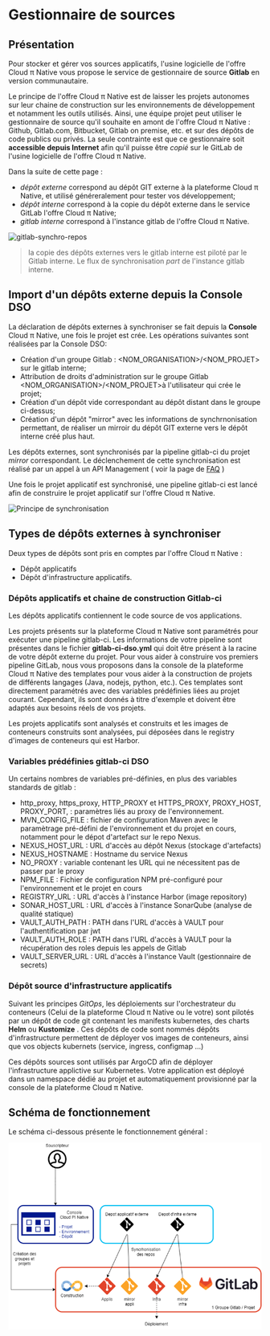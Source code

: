 # Gestionnaire de sources

## Présentation

Pour stocker et gérer vos sources applicatifs, l'usine logicielle de l'offre Cloud π Native vous propose le service de gestionnaire de source **Gitlab** en version communautaire.

Le principe de l'offre Cloud π Native est de laisser les projets autonomes sur leur chaine de construction sur les environnements de développement et notamment les outils utilisés. Ainsi, une équipe projet peut utiliser le gestionnaire de source qu'il souhaite en amont de l'offre Cloud π Native : Github, Gitlab.com, Bitbucket, Gitlab on premise, etc. et sur des dépôts de code publics ou privés. La seule contrainte est que ce gestionnaire soit **accessible depuis Internet** afin qu'il puisse être *copié* sur le GitLab de l'usine logicielle de l'offre Cloud π Native.

Dans la suite de cette page :
  - *dépôt externe* correspond au dépôt GIT externe à la plateforme Cloud π Native, et utilisé généreralement pour tester vos développement;
  - *dépôt interne* correspond à la copie du dépôt externe dans le service GitLab l'offre Cloud π Native;
  - *gitlab interne* correspond à l'instance gitlab de l'offre Cloud π Native.

![gitlab-synchro-repos](/img/repo-sync-01.png)

> la copie des dépôts externes vers le gitlab interne est piloté par le Gitlab interne. Le flux de synchronisation *part* de l'instance gitlab interne.

## Import d'un dépôts externe depuis la Console DSO

La déclaration de dépôts externes à synchroniser se fait depuis la **Console** Cloud π Native, une fois le projet est crée. Les opérations suivantes sont réalisées par la Console DSO:
 - Création d'un groupe Gitlab : <NOM_ORGANISATION>/<NOM_PROJET> sur le gitlab interne;
 - Attribution de droits d'administration sur le groupe Gitlab <NOM_ORGANISATION>/<NOM_PROJET>à l'utilisateur qui crée le projet;
 - Création d'un dépôt vide correspondant au dépôt distant dans le groupe ci-dessus;
 - Création d'un dépôt "mirror" avec les informations de synchrnonisation permettant, de réaliser un mirroir du dépôt GIT externe vers le dépôt interne créé plus haut.

Les dépôts externes, sont synchronisés par la pipeline gitlab-ci du projet *mirror* correspondant. Le déclenchement de cette synchronisation est réalisé par un appel à un API Management ( voir la page de [FAQ](/agreement/faq) )

Une fois le projet applicatif est synchronisé, une pipeline gitlab-ci est lancé afin de construire le projet applicatif sur l'offre Cloud π Native.

![Principe de synchronisation](/img/repo-sync-02.png)

## Types de dépôts externes à synchroniser

Deux types de dépôts sont pris en comptes par l'offre Cloud π Native :

 - Dépôt applicatifs
 - Dépôt d'infrastructure applicatifs.

### Dépôts applicatifs et chaine de construction Gitlab-ci 

Les dépôts applicatifs contiennent le code source de vos applications.

Les projets présents sur la plateforme Cloud π Native sont paramétrés pour exécuter une pipeline gitlab-ci. Les informations de votre pipeline sont présentes dans le fichier **gitlab-ci-dso.yml** qui doit être présent à la racine de votre dépôt externe du projet. Pour vous aider à construire vos premiers pipeline GitLab, nous vous proposons dans la console de la plateforme Cloud π Native des templates pour vous aider à la construction de projets de différents langages (Java, nodejs, python, etc.). Ces templates sont directement paramétrés avec des variables prédéfinies liées au projet courant. Cependant, ils sont donnés à titre d'exemple et doivent être adaptés aux besoins réels de vos projets.

Les projets applicatifs sont analysés et construits et les images de conteneurs construits sont analysées, pui déposées dans le registry d'images de conteneurs qui est Harbor.


### Variables prédéfinies gitlab-ci DSO

Un certains nombres de variables pré-définies, en plus des variables standards de gitlab :

 - http_proxy, https_proxy, HTTP_PROXY et HTTPS_PROXY, PROXY_HOST, PROXY_PORT,  : paramètres liés au proxy de l'environnement.
 - MVN_CONFIG_FILE : fichier de configuration Maven avec le paramètrage pré-défini de l'environnement et du projet en cours, notamment pour le dépot d'artefact sur le repo Nexus.
 - NEXUS_HOST_URL : URL d'accès au dépôt Nexus (stockage d'artefacts)
 - NEXUS_HOSTNAME : Hostname du service Nexus
 - NO_PROXY : variable contenant les URL qui ne nécessitent pas de passer par le proxy
 - NPM_FILE : Fichier de configuration NPM pré-configuré pour l'environnement et le projet en cours
 - REGISTRY_URL : URL d'accès à l'instance Harbor (image repository)
 - SONAR_HOST_URL : URL d'accès à l'instance SonarQube (analyse de qualité statique)
 - VAULT_AUTH_PATH : PATH dans l'URL d'accès à VAULT pour l'authentification par jwt
 - VAULT_AUTH_ROLE : PATH dans l'URL d'accès à VAULT pour la récupération des roles depuis les appels de Gitlab
 - VAULT_SERVER_URL : URL d'accès à l'instance Vault (gestionnaire de secrets)
 
### Dépôt source d'infrastructure applicatifs

Suivant les principes *GitOps*, les déploiements sur l'orchestrateur du conteneurs (Celui de la plateforme Cloud π Native ou le votre) sont pilotés par un dépôt de code git contenant les manifests kubernetes, des charts **Helm** ou  **Kustomize** . Ces dépôts de code sont nommés dépôts d'infrastructure permettent de déployer vos images de conteneurs, ainsi que vos objects kubernets (service, ingress, configmap ...)

Ces dépôts sources sont utilisés par ArgoCD afin de déployer l'infrastructure applictive sur Kubernetes. Votre application est déployé dans un namespace dédié au projet et automatiquement provisionné par la console de la plateforme Cloud π Native.

## Schéma de fonctionnement
Le schéma ci-dessous présente le fonctionnement général : 

![gitlab-général](/img/gitlab.png)


